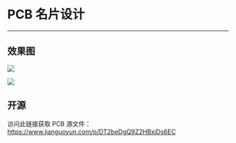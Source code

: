 # PCB 名片设计

---

## 效果图

![](https://wiki-media-1253965369.cos.ap-guangzhou.myqcloud.com/img/20200125192841.png)

![](https://wiki-media-1253965369.cos.ap-guangzhou.myqcloud.com/img/20200125193012.png)

## 开源

访问此链接获取 PCB 源文件：[https://www.jianguoyun.com/p/DT2beDgQ9Z2HBxjDs6EC ](https://www.jianguoyun.com/p/DT2beDgQ9Z2HBxjDs6EC%20)



